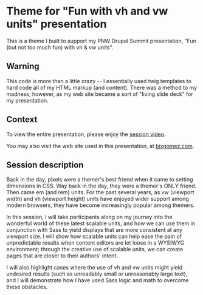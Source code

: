 # Theme for "Fun with vh and vw units" presentation

This is a theme I built to support my PNW Drupal Summit presentation, "Fun (but not too much fun) with vh & vw units".

## Warning

This code is more than a little crazy -- I essentially used twig templates to hard code all of my HTML markup (and content).  There was a method to my madness, however, as my web site became a sort of "living slide deck" for my presentation.

## Context

To view the entire presentation, please enjoy the [session video](https://pnwdrupalsummit.org/2018/sessions/having-fun-not-too-much-fun-vw-and-vh-units).

You may also visit the web site used in this presentation, at [bixgomez.com](http://bixgomez.com).

## Session description

Back in the day, pixels were a themer's best friend when it came to setting dimensions in CSS.  Way back in the day, they were a themer's ONLY friend.  Then came em (and rem) units.  For the past several years, as vw (viewport width) and vh (viewport height) units have enjoyed wider support among modern browsers, they have become increasingly popular among themers.

In this session, I will take participants along on my journey into the wonderful world of these latest scalable units, and how we can use them in conjunction with Sass to yield displays that are more consistent at any viewport size.  I will show how scalable units can help ease the pain of unpredictable results when content editors are let loose in a WYSIWYG environment; through the creative use of scalable units, we can create pages that are closer to their authors' intent.

I will also highlight cases where the use of vh and vw units might yield undesired results (such as unreadably small or unreasonably large text), and I will demonstrate how I have used Sass logic and math to overcome these obstacles.
